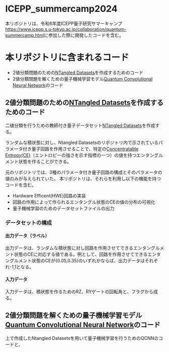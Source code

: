 # ICEPP_summercamp2024

本リポジトリは、令和6年度ICEPP量子研究サマーキャンプ<https://www.icepp.s.u-tokyo.ac.jp/collaboration/quantum-summercamp.html>に参加した際に開発したコードを含む。

# 本リポジトリに含まれるコード

* 2値分類問題のための[NTangled Datasets](https://github.com/LSchatzki/NTangled_Datasets?tab=readme-ov-file#ntangled-datasets)を作成するためのコード
* 2値分類問題を解くための量子機械学習モデル[Quantum Convolutional Neural Network](https://www.tensorflow.org/quantum/tutorials/qcnn?hl=ja)のコード

## 2値分類問題のための[NTangled Datasets](https://github.com/LSchatzki/NTangled_Datasets?tab=readme-ov-file#ntangled-datasets)を作成するためのコード

二値分類を行うための教師付き量子データセット[NTangled Datasets](https://github.com/LSchatzki/NTangled_Datasets?tab=readme-ov-file#ntangled-datasets)を作成する。

ランダムな積状態に対し、Ntangled Datasetsのリポジトリ内で示されているパラメータ付き量子回路を作用させることで、特定の[Concentratable Entropy(CE)](https://arxiv.org/abs/2104.06923)（エントロピーの強さを示す指標の一つ）の値を持つエンタングルメント状態を作ることができる。

元のリポジトリでは、3種のパラメータ付き量子回路の構成とそのパラメータの値のみが与えられていた。
本リポジトリは、それらを利用し以下の機能を持つコードを含む。

* Hardware Efficent(HWE)回路の実装
* 回路の作用によって作られるエンタングル状態のCEの値の分布の可視化
* 量子機械学習のためのデータセットファイルの出力

### データセットの構成

#### 出力データ（ラベル）

出力データは、ランダムな積状態に対し回路を作用させてできるエンタングルメント状態のCEに対応する値である。例として、回路を作用させてできるエンタングルメント状態のCEが{0.05,0.35}のいずれかならば、出力データはそれぞれ-1,1となる。

#### 入力データ
入力データは、積状態を作るためのRZ、RYゲートの回転角と、フラグから成る。


## 2値分類問題を解くための量子機械学習モデル[Quantum Convolutional Neural Network](https://www.tensorflow.org/quantum/tutorials/qcnn?hl=ja)のコード
上で作成したNtangled Datasetsを用いて量子機械学習を行うためのQCNNのコードと、

